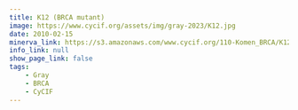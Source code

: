 ```yaml
---
title: K12 (BRCA mutant)
image: https://www.cycif.org/assets/img/gray-2023/K12.jpg
date: 2010-02-15
minerva_link: https://s3.amazonaws.com/www.cycif.org/110-Komen_BRCA/K12/index.html
info_link: null
show_page_link: false
tags:
    - Gray
    - BRCA
    - CyCIF
---
```

